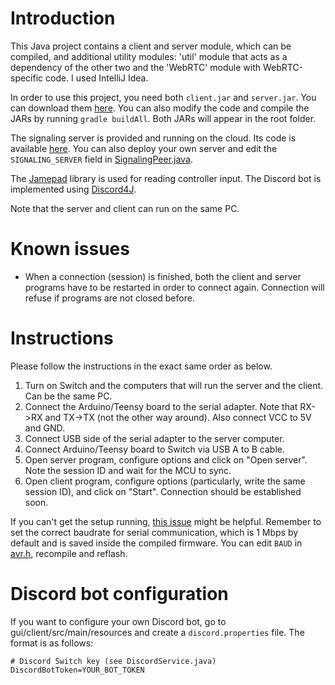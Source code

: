 # Introduction

This Java project contains a client and server module, which can be compiled, and additional utility modules: 'util' module that acts as a dependency of the other two and the 'WebRTC' module with WebRTC-specific code. I used IntelliJ Idea.

In order to use this project, you need both `client.jar` and `server.jar`. You can download them [here](https://github.com/javmarina/Nintendo-Switch-Remote-Control/releases/tag/latest). You can also modify the code and compile the JARs by running `gradle buildAll`. Both JARs will appear in the root folder.

The signaling server is provided and running on the cloud. Its code is available [here](https://github.com/javmarina/Switch-Signaling-Server). You can also deploy your own server and edit the `SIGNALING_SERVER` field in [SignalingPeer.java](https://github.com/javmarina/Nintendo-Switch-Remote-Control/blob/master/gui/WebRTC/src/main/java/com/javmarina/webrtc/signaling/SignalingPeer.java).

The [Jamepad](https://github.com/williamahartman/Jamepad) library is used for reading controller input. The Discord bot is implemented using [Discord4J](https://github.com/Discord4J/Discord4J).

Note that the server and client can run on the same PC.

# Known issues

- When a connection (session) is finished, both the client and server programs have to be restarted in order to connect again. Connection will refuse if programs are not closed before.

# Instructions

Please follow the instructions in the exact same order as below.
 1. Turn on Switch and the computers that will run the server and the client. Can be the same PC.
 2. Connect the Arduino/Teensy board to the serial adapter. Note that RX->RX and TX->TX (not the other way around). Also connect VCC to 5V and GND.
 3. Connect USB side of the serial adapter to the server computer.
 4. Connect Arduino/Teensy board to Switch via USB A to B cable.
 5. Open server program, configure options and click on "Open server". Note the session ID and wait for the MCU to sync.
 6. Open client program, configure options (particularly, write the same session ID), and click on "Start". Connection should be established soon.
 
If you can't get the setup running, [this issue](https://github.com/javmarina/Nintendo-Switch-Remote-Control/issues/2) might be helpful. Remember to set the correct baudrate for serial communication, which is 1 Mbps by default and is saved inside the compiled firmware. You can edit `BAUD` in [avr.h](/firmware/include/avr.h), recompile and reflash.

# Discord bot configuration
 
If you want to configure your own Discord bot, go to gui/client/src/main/resources and create a `discord.properties` file. The format is as follows:

    # Discord Switch key (see DiscordService.java)
    DiscordBotToken=YOUR_BOT_TOKEN